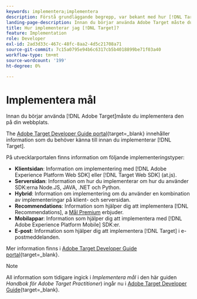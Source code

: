```yaml
---
keywords: implementera;implementera
description: Förstå grundläggande begrepp, var bekant med hur [!DNL Target] fungerar och integreras med er infrastruktur och förstår hur besökarna spåras.
landing-page-description: Innan du börjar använda Adobe Target måste du implementera det på din webbplats.
title: Hur implementerar jag [!DNL Target]?
feature: Implementation
role: Developer
exl-id: 2ad3d33c-467c-48fc-8aa2-4d5c21708a71
source-git-commit: 7c15a0795e94b6c6317cb5b4018899be71f03a40
workflow-type: tm+mt
source-wordcount: '199'
ht-degree: 0%

---
```


# Implementera mål

Innan du börjar använda [!DNL Adobe Target]måste du implementera den på din webbplats.

The [Adobe Target Developer Guide portal](https://experienceleague.corp.adobe.com/docs/target-dev/developer/overview.html){target=_blank} innehåller information som du behöver känna till innan du implementerar [!DNL Target].

På utvecklarportalen finns information om följande implementeringstyper:

* **Klientsidan**: Information om implementering med [!DNL Adobe Experience Platform Web SDK] eller [!DNL Target Web SDK] (at.js).
* **Serversidan**: Information om hur du implementerar om hur du använder SDK:erna Node.JS, JAVA, .NET och Python.
* **Hybrid**: Information om implementering om du använder en kombination av implementeringar på klient- och serversidan.
* **Recommendations**: Information som hjälper dig att implementera [!DNL Recommendations], a [Mål Premium](/help/main/c-intro/intro.md#premium) erbjuder.
* **Mobilappar**: Information som hjälper dig att implementera med [!DNL Adobe Experience Platform Mobile] SDK:er.
* **E-post**: Information som hjälper dig att implementera [!DNL Target] i e-postmeddelanden.

Mer information finns i [Adobe Target Developer Guide portal](https://experienceleague.corp.adobe.com/docs/target-dev/developer/overview.html?lang=en){target=_blank}.

>[!NOTE]
>
>All information som tidigare ingick i *Implementera mål* i den här guiden *Handbok för Adobe Target Practitioner*) ingår nu i [Adobe Target Developer Guide](https://experienceleague.corp.adobe.com/docs/target-dev/developer/overview.html?lang=en){target=_blank}.




